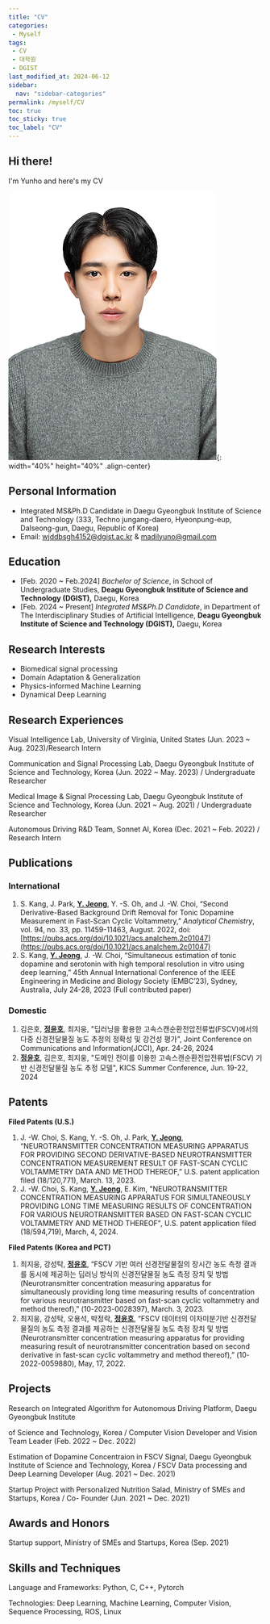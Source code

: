 ```yaml
---
title: "CV"
categories:
 - Myself
tags:
 - CV
 - 대학원
 - DGIST
last_modified_at: 2024-06-12
sidebar:
  nav: "sidebar-categories"
permalink: /myself/CV
toc: true
toc_sticky: true
toc_label: "CV"
---
```


## Hi there!
I'm Yunho and here's my CV

![image](/assets/images/2.jpg){: width="40%" height="40%" .align-center}

## Personal Information

- Integrated MS&Ph.D Candidate in Daegu Gyeongbuk Institute of Science and Technology (333, Techno jungang-daero, Hyeonpung-eup, Dalseong-gun, Daegu, Republic of Korea)
- Email: [wjddbsgh4152@dgist.ac.kr](mailto:wjddbsgh4152@dgist.ac.kr) & [madilyuno@gmail.com](mailto:madilyuno@gmail.com)

## Education

- [Feb. 2020 ~ Feb.2024] *Bachelor of Science*, in School of Undergraduate Studies, **Deagu Gyeongbuk Institute of Science and Technology (DGIST),** Daegu, Korea
- [Feb. 2024 ~ Present] *Integrated MS&Ph.D Candidate*, in Department of The Interdisciplinary Studies of Artificial Intelligence, **Deagu Gyeongbuk Institute of Science and Technology (DGIST),** Daegu, Korea

## Research Interests

- Biomedical signal processing
- Domain Adaptation & Generalization
- Physics-informed Machine Learning
- Dynamical Deep Learning

## Research Experiences

Visual Intelligence Lab, University of Virginia, United States (Jun. 2023 ~ Aug. 2023)/Research Intern

Communication and Signal Processing Lab, Daegu Gyeongbuk Institute of Science and Technology, Korea (Jun. 2022 ~ May. 2023) / Undergraduate Researcher

Medical Image & Signal Processing Lab, Daegu Gyeongbuk Institute of Science and Technology, Korea (Jun. 2021 ~ Aug. 2021) / Undergraduate Researcher

Autonomous Driving R&D Team, Sonnet AI, Korea (Dec. 2021 ~ Feb. 2022) / Research Intern


## Publications
### International
1. S. Kang, J. Park, <ins>**Y. Jeong**</ins>, Y. -S. Oh, and J. -W. Choi, “Second Derivative-Based Background Drift Removal for Tonic Dopamine Measurement in Fast-Scan Cyclic Voltammetry,” *Analytical Chemistry*, vol. 94, no. 33, pp. 11459-11463, August. 2022, doi: [https://pubs.acs.org/doi/10.1021/acs.analchem.2c01047](https://pubs.acs.org/doi/10.1021/acs.analchem.2c01047)
2. S. Kang, <ins>**Y. Jeong**</ins>, J. -W. Choi, “Simultaneous estimation of tonic dopamine and serotonin with high temporal resolution in vitro using deep learning,” 45th Annual International Conference of the IEEE Engineering in Medicine and Biology Society (EMBC’23), Sydney, Australia, July 24-28, 2023 (Full contributed paper)

### Domestic
1. 김은호, <ins>**정윤호**</ins>, 최지웅, "딥러닝을 활용한 고속스캔순환전압전류법(FSCV)에서의 다중 신경전달물질 농도 추정의 정확성 및 강건성 평가", Joint Conference on Communications and Information(JCCI), Apr. 24-26, 2024
2. <ins>**정윤호**</ins>, 김은호, 최지웅, "도메인 전이를 이용한 고속스캔순환전압전류법(FSCV) 기반 신경전달물질 농도 추정 모델", KICS Summer Conference, Jun. 19-22, 2024


## Patents
**Filed Patents (U.S.)**
1. J. -W. Choi, S. Kang, Y. -S. Oh, J. Park, <ins>**Y. Jeong**</ins>, “NEUROTRANSMITTER CONCENTRATION MEASURING APPARATUS FOR PROVIDING SECOND DERIVATIVE-BASED NEUROTRANSMITTER CONCENTRATION MEASUREMENT RESULT OF FAST-SCAN CYCLIC VOLTAMMETRY DATA AND METHOD THEREOF,” U.S. patent application filed (18/120,771), March. 13, 2023.
2. J. -W. Choi, S. Kang, <ins>**Y. Jeong**</ins>, E. Kim, "NEUROTRANSMITTER CONCENTRATION MEASURING APPARATUS FOR SIMULTANEOUSLY PROVIDING LONG TIME MEASURING RESULTS OF CONCENTRATION FOR VARIOUS NEUROTRANSMITTER BASED ON FAST-SCAN CYCLIC VOLTAMMETRY AND METHOD THEREOF", U.S. patent application filed (18/594,719), March, 4, 2024.


**Filed Patents (Korea and PCT)**
1. 최지웅, 강성탁, <ins>**정윤호**</ins>, “FSCV 기반 여러 신경전달물질의 장시간 농도 측정 결과를 동시에 제공하는 딥러닝 방식의 신경전달물질 농도 측정 장치 및 방법 (Neurotransmitter concentration measuring apparatus for simultaneously providing long time measuring results of concentration for various neurotransmitter based on fast-scan cyclic voltammetry and method thereof),” (10-2023-0028397), March. 3, 2023.
2. 최지웅, 강성탁, 오용석, 박정락, <ins>**정윤호**</ins>, “FSCV 데이터의 이차미분기반 신경전달물질의 농도 측정 결과를 제공하는 신경전달물질 농도 측정 장치 및 방법 (Neurotransmitter concentration measuring apparatus for providing measuring result of  neurotransmitter concentration based on second derivative in fast-scan cyclic voltammetry and method thereof),” (10-2022-0059880), May, 17, 2022.

## Projects

Research on Integrated Algorithm for Autonomous Driving Platform, Daegu Gyeongbuk Institute

of Science and Technology, Korea / Computer Vision Developer and Vision Team Leader (Feb. 2022 ~ Dec. 2022)

Estimation of Dopamine Concentraion in FSCV Signal, Daegu Gyeongbuk Institute of Science and Technology, Korea / FSCV Data processing and Deep Learning Developer (Aug. 2021 ~ Dec. 2021)

Startup Project with Personalized Nutrition Salad, Ministry of SMEs and Startups, Korea / Co- Founder (Jun. 2021 ~ Dec. 2021)


## Awards and Honors

Startup support, Ministry of SMEs and Startups, Korea (Sep. 2021)


## Skills and Techniques

Language and Frameworks: Python, C, C++, Pytorch

Technologies: Deep Learning, Machine Learning, Computer Vision, Sequence Processing, ROS, Linux

